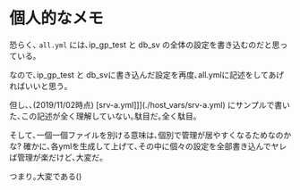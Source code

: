 # 個人的なメモ

恐らく､ `all.yml` には､ip_gp_test と db_sv の全体の設定を書き込むのだと思っている｡

なので､ip_gp_test と db_svに書き込んだ設定を再度､all.ymlに記述をしてあげればいいと思う｡

但し､､(2019/11/02時点) [srv-a.yml]]](./host_vars/srv-a.yml) にサンプルで書いた､この記述が全く理解していない｡駄目だ｡全く駄目｡

そして､一個一個ファイルを別ける意味は､個別で管理が居やすくなるためなのかな?
確かに､各ymlを生成して上げて､その中に個々の設定を全部書き込んでヤレば管理が楽だけど､大変だ｡

つまり｡大変である()
